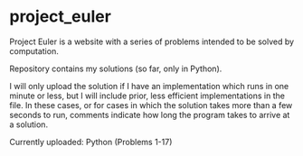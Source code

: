 # project_euler

Project Euler is a website with a series of problems intended to be solved by computation.

Repository contains my solutions (so far, only in Python).

I will only upload the solution if I have an implementation which runs in one minute or less, but I will include prior, less efficient implementations in the file. In these cases, or for cases in which the solution takes more than a few seconds to run, comments indicate how long the program takes to arrive at a solution.

Currently uploaded: Python (Problems 1-17)
